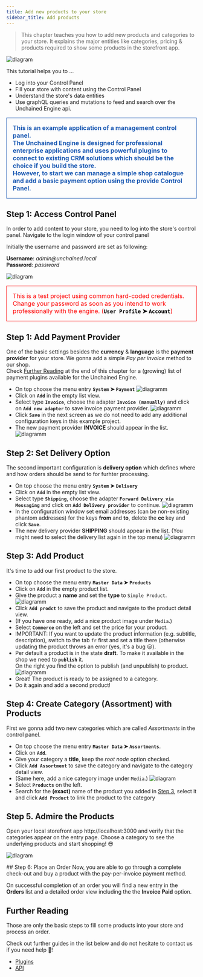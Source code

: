 ```yaml
---
title: Add new products to your store
sidebar_title: Add products
---
```


<style>
  .warning {
    color: red;
    font-size: 1rem;
    padding: 1rem;
    border: 1px solid red;
  }

  .info {
    color: #1f5cb4;
    font-weight: bold;
    font-size: 1rem;
    padding: 1rem;
    border: 1px solid #1f5cb4;
  }

  code: {
    color: black;
  }
  .normal {
    color: black;
  }
</style>

> This chapter teaches you how to add new products and categories to your store. It explains the major entities like categories, pricing & products required to show some products in the storefront app.

![diagram](../images/getting-started/Engine_Setup.png)

This tutorial helps you to ...

- Log into your Control Panel
- Fill your store with content using the Control Panel
- Understand the store's data entities
- Use graphQL queries and mutations to feed and search over the Unchained Engine api.

<p class="info">This is an example application of a management control panel.<br />The Unchained Engine is designed for professional enterprise applications and uses powerful plugins to connect to existing CRM solutions which should be the choice if you build the store.<br />However, to start we can manage a simple shop catalogue and add a basic payment option using the provide Control Panel.</p>

## Step 1: Access Control Panel

In order to add content to your store, you need to log into the store's control panel.
Navigate to the login window of your control panel

Initially the username and password are set as following:

**Username**: _admin@unchained.local_<br />
**Password**: _password_

![diagram](../images/getting-started/Control_Panel_Start_View.png)

<p class="warning">This is a test project using common hard-coded credentials. Change your password as soon as you intend to work professionally with the engine. (<b class="normal"><code class="language-text">User Profile</code> ➤ <code class="language-text">Account</code></b>)</p>

## Step 1: Add Payment Provider

One of the basic settings besides the **currency** & **language** is the **payment provider** for your store. We gonna add a simple _Pay per invoice_ method to our shop.<br />
Check [Further Reading](#further-reading) at the end of this chapter for a (growing) list of payment plugins available for the Unchained Engine.

- On top choose the menu entry **`System` ➤ `Payment`**
  ![diagramm](../images/getting-started/Control_Panel_System_Payment.png)
- Click on **`Add`** in the empty list view.
- Select type **`Invoice`**, choose the adapter **`Invoice (manually)`** and click on **`Add new adapter`** to save invoice payment provider.
  ![diagramm](../images/getting-started/Control_Panel_Payment_Invoice.png)
- Click **`Save`** in the next screen as we do not need to add any additional configuration keys in this example project.
- The new payment provider **INVOICE** should appear in the list.
  ![diagramm](../images/getting-started/Control_Panel_Payment_List.png)

## Step 2: Set Delivery Option

The second important configuration is **delivery option** which defines where and how orders should be send to for furhter processing.<br />

- On top choose the menu entry **`System` ➤ `Delivery`**
- Click on **`Add`** in the empty list view.
- Select type **`Shipping`**, choose the adapter **`Forward Delivery via Messaging`** and click on **`Add Delivery provider`** to continue.
  ![diagramm](../images/getting-started/Control_Panel_Delivery_Shipping.png)
- In the configuration window set email addresses (can be non-existing phantom addresses) for the keys **from** and **to**, delete the **cc** key and click **`Save`**.
- The new delivery provider **SHIPPING** should appear in the list. (You might need to select the delivery list again in the top menu)
  ![diagramm](../images/getting-started/Control_Panel_Delivery_List.png)

## Step 3: Add Product

It's time to add our first product to the store.

- On top choose the menu entry **`Master Data` ➤ `Products`**
- Click on **`Add`** in the empty product list.
- Give the product a **name** and set the **type** to `Simple Product`.
  ![diagramm](../images/getting-started/Control_Panel_Product_Toothbrush_Add.png)
- Click **`Add prodct`** to save the product and navigate to the product detail view.
- (If you have one ready, add a nice product image under `Media`.)
- Select **`Commerce`** on the left and set the price for your product.
- IMPORTANT: If you want to update the product information (e.g. subtitle, description), switch to the tab `fr` first and set a title there (otherwise updating the product throws an error (yes, it's a bug 😒).
- Per default a product is in the state **draft**. To make it available in the shop we need to **`publish`** it.<br />On the right you find the option to publish (and unpublish) to product.
  ![diagramm](../images/getting-started/Control_Panel_Product_Matchbox_Publish.png)
- Great! The product is ready to be assigned to a category.
- Do it again and add a second product!

## Step 4: Create Category (Assortment) with Products

First we gonna add two new categories which are called _Assortments_ in the control panel.

- On top choose the menu entry **`Master Data` ➤ `Assortments`**.
- Click on **`Add`**.
- Give your category a **title**, keep the _root node_ option checked.
- Click **`Add Assortment`** to save the category and navigate to the category detail view.
- (Same here, add a nice category image under `Media`.)
  ![diagram](../images/getting-started/Control_Panel_Assortment_Camping_Details.png)
- Select **`Products`** on the left.
- Search for the **(exact)** name of the product you added in [Step 3](#step-3-add-product), select it
  and click **`Add Product`** to link the product to the category

## Step 5. Admire the Products

Open your local storefront app http://localhost:3000 and verify that the categories appear on the entry page.
Choose a category to see the underlying products and start shopping! 😎

![diagram](../images/getting-started/Storefront_Startscreen.png)

## Step 6: Place an Order
Now, you are able to go through a complete check-out and buy a product with the pay-per-invoice payment method.

On successful completion of an order you will find a new entry in the **Orders** list and a detailed order view including the the **Invoice Paid** option.

## Further Reading

Those are only the basic steps to fill some products into your store and process an order.

Check out further guides in the list below and do not hesitate to contact us if you need help 🍫!

- [Plugins](../plugins/plugin-overview)
- [API](https://docs.unchained.shop/api)
